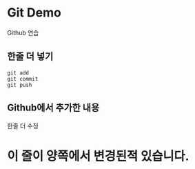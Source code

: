 # Git Demo

Github 연습

## 한줄 더 넣기

```
git add
git commit
git push
```

## Github에서 추가한 내용

한줄 더 수정


# 이 줄이 양쪽에서 변경된적 있습니다.
